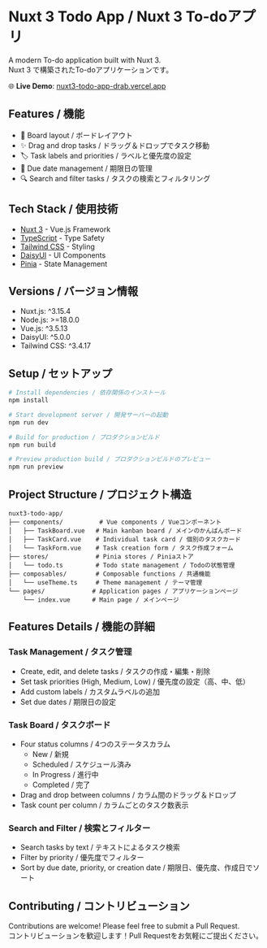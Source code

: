 # Nuxt 3 Todo App / Nuxt 3 To-doアプリ

A modern To-do application built with Nuxt 3.  
Nuxt 3 で構築されたTo-doアプリケーションです。

🌐 **Live Demo**: [nuxt3-todo-app-drab.vercel.app](https://nuxt3-todo-app-drab.vercel.app)

## Features / 機能

- 🎯 Board layout / ボードレイアウト
- ✨ Drag and drop tasks / ドラッグ＆ドロップでタスク移動
- 🏷️ Task labels and priorities / ラベルと優先度の設定
- 📅 Due date management / 期限日の管理
- 🔍 Search and filter tasks / タスクの検索とフィルタリング

## Tech Stack / 使用技術

- [Nuxt 3](https://nuxt.com/) - Vue.js Framework
- [TypeScript](https://www.typescriptlang.org/) - Type Safety
- [Tailwind CSS](https://tailwindcss.com/) - Styling
- [DaisyUI](https://daisyui.com/) - UI Components
- [Pinia](https://pinia.vuejs.org/) - State Management

## Versions / バージョン情報

- Nuxt.js: ^3.15.4
- Node.js: >=18.0.0
- Vue.js: ^3.5.13
- DaisyUI: ^5.0.0
- Tailwind CSS: ^3.4.17

## Setup / セットアップ

```bash
# Install dependencies / 依存関係のインストール
npm install

# Start development server / 開発サーバーの起動
npm run dev

# Build for production / プロダクションビルド
npm run build

# Preview production build / プロダクションビルドのプレビュー
npm run preview
```

## Project Structure / プロジェクト構造

```
nuxt3-todo-app/
├── components/          # Vue components / Vueコンポーネント
│   ├── TaskBoard.vue   # Main kanban board / メインのかんばんボード
│   ├── TaskCard.vue    # Individual task card / 個別のタスクカード
│   └── TaskForm.vue    # Task creation form / タスク作成フォーム
├── stores/             # Pinia stores / Piniaストア
│   └── todo.ts         # Todo state management / Todoの状態管理
├── composables/        # Composable functions / 共通機能
│   └── useTheme.ts     # Theme management / テーマ管理
└── pages/             # Application pages / アプリケーションページ
    └── index.vue      # Main page / メインページ

```

## Features Details / 機能の詳細

### Task Management / タスク管理
- Create, edit, and delete tasks / タスクの作成・編集・削除
- Set task priorities (High, Medium, Low) / 優先度の設定（高、中、低）
- Add custom labels / カスタムラベルの追加
- Set due dates / 期限日の設定

### Task Board / タスクボード
- Four status columns / 4つのステータスカラム
  - New / 新規
  - Scheduled / スケジュール済み
  - In Progress / 進行中
  - Completed / 完了
- Drag and drop between columns / カラム間のドラッグ＆ドロップ
- Task count per column / カラムごとのタスク数表示

### Search and Filter / 検索とフィルター
- Search tasks by text / テキストによるタスク検索
- Filter by priority / 優先度でフィルター
- Sort by due date, priority, or creation date / 期限日、優先度、作成日でソート

## Contributing / コントリビューション
Contributions are welcome! Please feel free to submit a Pull Request.  
コントリビューションを歓迎します！Pull Requestをお気軽にご提出ください。
